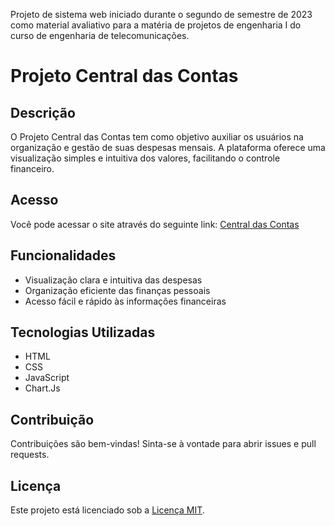 Projeto de sistema web iniciado durante o segundo de semestre de 2023 como material avaliativo para a matéria de projetos de engenharia I do curso de engenharia de telecomunicações.
# Projeto Central das Contas

## Descrição

O Projeto Central das Contas tem como objetivo auxiliar os usuários na organização e gestão de suas despesas mensais. A plataforma oferece uma visualização simples e intuitiva dos valores, facilitando o controle financeiro.

## Acesso

Você pode acessar o site através do seguinte link: [Central das Contas](https://centraldecontas.netlify.app/)

## Funcionalidades

- Visualização clara e intuitiva das despesas
- Organização eficiente das finanças pessoais
- Acesso fácil e rápido às informações financeiras

## Tecnologias Utilizadas

- HTML
- CSS
- JavaScript
- Chart.Js

## Contribuição

Contribuições são bem-vindas! Sinta-se à vontade para abrir issues e pull requests.

## Licença

Este projeto está licenciado sob a [Licença MIT](LICENSE).

